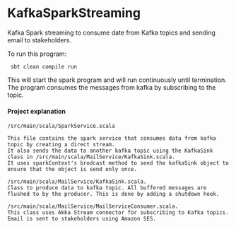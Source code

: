 # KafkaSparkStreaming
Kafka Spark streaming to consume date from Kafka topics and sending email to stakeholders.

To run this program:

``` sbt clean compile run```

This will start the spark program and will run continuously until termination.
The program consumes the messages from kafka by subscribing to the topic.

#### Project explanation
``` 
/src/main/scala/SparkService.scala 

This file contains the spark service that consumes data from kafka topic by creating a direct stream.
It also sends the data to another kafka topic using the KafkaSink class in /src/main/scala/MailService/KafkaSink.scala.
It uses sparkContext's brodcast method to send the kafkaSink object to ensure that the object is send only once.
```

```
/src/main/scala/MailService/KafkaSink.scala.
Class to produce data to kafka topic. All buffered messages are flushed to by the producer. This is done by adding a shutdown hook. 
```

```
/src/main/scala/MailService/MailServiceConsumer.scala.
This class uses Akka Stream connector for subscribing to Kafka topics. Email is sent to stakeholders using Amazon SES.
```
